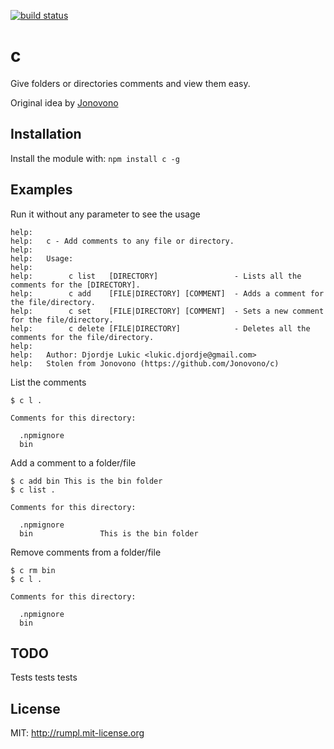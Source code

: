 [![build status](https://secure.travis-ci.org/rumpl/c.png)](http://travis-ci.org/rumpl/c)
# c

Give folders or directories comments and view them easy.

Original idea by [Jonovono](https://github.com/Jonovono/c)

## Installation
Install the module with: `npm install c -g`

## Examples

Run it without any parameter to see the usage

    help:
    help:   c - Add comments to any file or directory.
    help:
    help:   Usage:
    help:
    help:        c list   [DIRECTORY]                 - Lists all the comments for the [DIRECTORY].
    help:        c add    [FILE|DIRECTORY] [COMMENT]  - Adds a comment for the file/directory.
    help:        c set    [FILE|DIRECTORY] [COMMENT]  - Sets a new comment for the file/directory.
    help:        c delete [FILE|DIRECTORY]            - Deletes all the comments for the file/directory.
    help:
    help:   Author: Djordje Lukic <lukic.djordje@gmail.com>
    help:   Stolen from Jonovono (https://github.com/Jonovono/c)


List the comments

    $ c l .

    Comments for this directory:

      .npmignore
      bin

Add a comment to a folder/file

    $ c add bin This is the bin folder
    $ c list .

    Comments for this directory:

      .npmignore
      bin               This is the bin folder

Remove comments from a folder/file

    $ c rm bin
    $ c l .

    Comments for this directory:

      .npmignore
      bin

## TODO

Tests tests tests

## License

MIT: http://rumpl.mit-license.org

